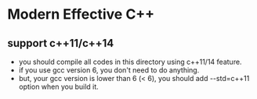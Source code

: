 # Modern Effective C++

## support c++11/c++14
* you should compile all codes in this directory using c++11/14 feature.  
* if you use gcc version 6, you don't need to do anything.
* but, your gcc version is lower than 6 (< 6), you should add --std=c++11 option when you build it.
